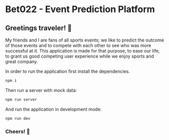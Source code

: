 # Bet022 - Event Prediction Platform

## Greetings traveler! 👋

My friends and I are fans of all sports events; we like to predict the outcome of those events and to compete with each other to see who was more successful at it. This application is made for that purpose, to ease our life, to grant us good competing user experience while we enjoy sports and great company.

In order to run the application first install the dependencies.

```bash
npm i
```

Then run a server with mock data:

```bash
npm run server
```

And run the application in development mode:

```bash
npm run dev
```

### Cheers! 🍻

